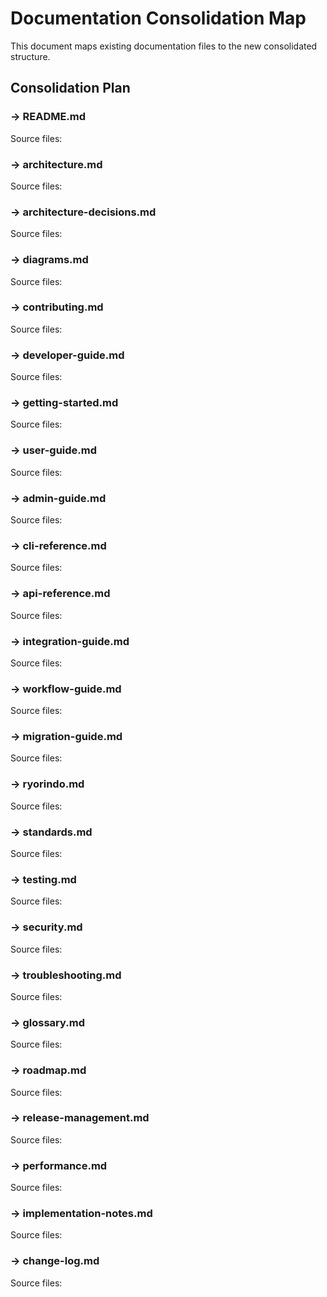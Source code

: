 # Documentation Consolidation Map

This document maps existing documentation files to the new consolidated structure.

## Consolidation Plan

### → README.md

Source files:


### → architecture.md

Source files:


### → architecture-decisions.md

Source files:


### → diagrams.md

Source files:


### → contributing.md

Source files:


### → developer-guide.md

Source files:


### → getting-started.md

Source files:


### → user-guide.md

Source files:


### → admin-guide.md

Source files:


### → cli-reference.md

Source files:


### → api-reference.md

Source files:


### → integration-guide.md

Source files:


### → workflow-guide.md

Source files:


### → migration-guide.md

Source files:


### → ryorindo.md

Source files:


### → standards.md

Source files:


### → testing.md

Source files:


### → security.md

Source files:


### → troubleshooting.md

Source files:


### → glossary.md

Source files:


### → roadmap.md

Source files:


### → release-management.md

Source files:


### → performance.md

Source files:


### → implementation-notes.md

Source files:


### → change-log.md

Source files:



